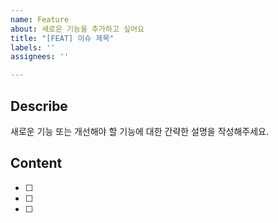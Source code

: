 ```yaml
---
name: Feature
about: 새로운 기능을 추가하고 싶어요
title: "[FEAT] 이슈 제목"
labels: ''
assignees: ''

---
```


## Describe
새로운 기능 또는 개선해야 할 기능에 대한 간략한 설명을 작성해주세요.

## Content
- [ ] 
- [ ] 
- [ ]
